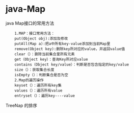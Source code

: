# java-Map

java Map接口的常用方法

        1.MAP：接口常用方法：
        put(Object obj):添加及修改
        putAll(Map a):把a中所有key-value添加到当前Map里
        remove(Object key):删除key所对应的value，并返回value值
        clear（）：删除当前集合里所有元素
        get（Object key）：查询Key所对应value
        contains（Object key/value）：判断是否包含指定的key/value
        size（）：获取集合长度
        isEmpty（）：判断集合是否为空
        2.Map的遍历操作
        keyset（）：遍历所有key集
        values（）：遍历所有value
        entryset（）：遍历key----value
       

 TreeNap 的排序
